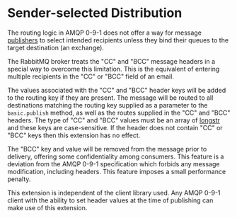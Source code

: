 <!--
Copyright (c) 2007-2021 VMware, Inc. or its affiliates.

All rights reserved. This program and the accompanying materials
are made available under the terms of the under the Apache License,
Version 2.0 (the "License”); you may not use this file except in compliance
with the License. You may obtain a copy of the License at

https://www.apache.org/licenses/LICENSE-2.0

Unless required by applicable law or agreed to in writing, software
distributed under the License is distributed on an "AS IS" BASIS,
WITHOUT WARRANTIES OR CONDITIONS OF ANY KIND, either express or implied.
See the License for the specific language governing permissions and
limitations under the License.
-->

# Sender-selected Distribution


The routing logic in AMQP 0-9-1 does not offer a way for message
[publishers](/publishers.html) to select intended recipients unless they
bind their queues to the target destination (an exchange).

The RabbitMQ broker treats the "CC" and "BCC" message headers
in a special way to overcome this limitation.
This is the equivalent of entering multiple recipients in the "CC"
or "BCC" field of an email.

The values associated with the "CC" and "BCC" header keys will
be added to the routing key if they are present. The message
will be routed to all destinations matching the routing key
supplied as a parameter to the `basic.publish`
method, as well as the routes supplied in the "CC" and "BCC"
headers. The type of "CC" and "BCC" values must be an array
of [longstr](/amqp-0-9-1-reference.html#domain.longstr)
and these keys are case-sensitive. If the header does not
contain "CC" or "BCC" keys then this extension has no effect.

The "BCC" key and value will be removed from the message
prior to delivery, offering some confidentiality among
consumers. This feature is a deviation from the AMQP 0-9-1
specification which forbids any message modification,
including headers. This feature imposes a small
performance penalty.

This extension is independent of the client library used.
Any AMQP 0-9-1 client with the ability to set header values
at the time of publishing can make use of this extension.

